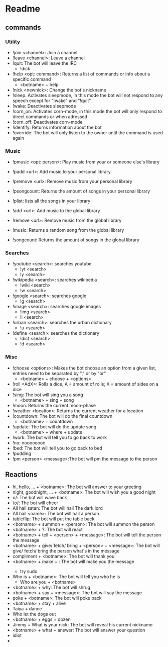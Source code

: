 # Readme

## commands
### Utility
- !join \<channel>: Join a channel
- !leave \<channel>: Leave a channel
- !quit: The bot will leave the IRC
  - !dick
- !help \<opt: command>: Returns a list of commands or info about a specific command
  - \<botname> + help
- !nick \<newnick>: Change the bot's nickname
- !sleep: Activates sleepmode, in this mode the bot will not respond to any speech except for "!wake" and "!quit"
- !wake: Deactivates sleepmode
- !corn_on: Activates corn-mode, in this mode the bot will only respond to direct commands or when adressed
- !corn_off: Deactivates corn-mode
- !identify: Returns information about the bot
- !override: The bot will only listen to the owner until the command is used again

### Music
- !pmusic \<opt: person>: Play music from your or someone else's library
- !padd \<url>: Add music to your personal library
- !premove \<url>: Remove music from your personal library
- !psongcount: Returns the amount of songs in your personal library
- !plist: lists all the songs in your library

- !add \<url>: Add music to the global library
- !remove \<url>: Remove music from the global library
- !music: Returns a random song from the global library
- !songcount: Returns the amount of songs in the global library

### Searches
- !youtube \<search>: searches youtube
  - !yt \<search>
  - !y \<search>
- !wikipedia \<search>: searches wikipedia
  - !wiki \<search>
  - !w \<search>
- !google \<search>: searches google
  - !g \<search>
- !image \<search>: searches google images
  - !img \<search>
  - !i \<search>
- !urban \<search>: searches the urban dictionary
  - !u \<search>
- !define \<search>: searches the dictionary
  - !dict \<search>
  - !d \<search>

### Misc
- !choose \<options>: Makes the bot choose an option from a given list, entries need to be separated by "," or by "or"
  - \<botname> + choose + \<options>
- !roll \<AdX>: Rolls a dice, A = amount of rolls; X = amount of sides on a dice
- !sing: The bot will sing you a song
  - \<botname> + sing + song
- !moon: Returns the current moon-phase
- !weather \<location>: Returns the current weather for a location
- !countdown: The bot will do the final countdown
  - \<botname> + countdown
- !update: The bot will do the update song
  - \<botname> + where + update
- !work: The bot will tell you to go back to work
- !no: noooooooo
- !bed: The bot will tell you to go back to bed
- !pudding
- !pm \<person> \<message>:The bot will pm the message to the person

## Reactions
- hi, hello, ... + \<botname>: The bot will answer to your greeting
- night, goodnight, ... + \<botname>: The bot will wish you a good night
- o/: The bot will wave back
- \o/: The bot will cheer
- All hail satan: The bot will hail The dark lord
- All hail \<name>: The bot will hail a person
- tableflip: The bot will put the table back
- \<botname> + summon + \<person>: The bot will summon the person
- \<botname> + ?: The bot will react
- \<botname> + tell + \<person> + \<message>: The bot will tell the person the message
- \<botname> + give/ fetch/ bring + \<person> + \<message>: The bot will give/ fetch/ bring the person what's in the message
- compliment + \<botname>: The bot will thank you
- \<botname> + make + <message>: The bot will make you the message
  - try sudo
- Who is + \<botname>: The bot will tell you who he is
  - Who are you + \<botname>
- \<botname> + why: The bot will shrug
- \<botname> + say + \<message>: The bot will say the message
- poke + \<botname>: The bot will poke back
- \<botname> + stay + alive
- Taiya + dance
- Who let the dogs out
- \<botname> + eggs + dozen
- Jimmy + What is your nick: The bot will reveal his current nickname
- \<botname> + what + answer: The bot will answer your question
- idiot
-
